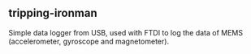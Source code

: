 ## tripping-ironman

Simple data logger from USB, used with FTDI to log the data of MEMS (accelerometer, gyroscope and magnetometer).